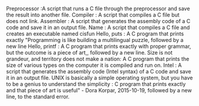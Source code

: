  Preprocessor :A script that runs a C file through the preprocessor and save the result into another file.
 Compiler : A script that compiles a C file but does not link.
 Assembler : A  script that generates the assembly code of a C code and save it in an output file.
 Name : A  script that compiles a C file and creates an executable named cisfun
Hello, puts : A  C program that prints exactly "Programming is like building a multilingual puzzle, followed by a new line
Hello, printf : A C program that prints exactly with proper grammar, but the outcome is a piece of art,, followed by a new line.
Size is not grandeur, and territory does not make a nation: A C program that prints the size of various types on the computer it is compiled and run on.
Intel : A script that generates the assembly code (Intel syntax) of a C code and save it in an output file.
UNIX is basically a simple operating system, but you have to be a genius to understand the simplicity : C program that prints exactly and that piece of art is useful" - Dora Korpar, 2015-10-19, followed by a new line, to the standard error.
